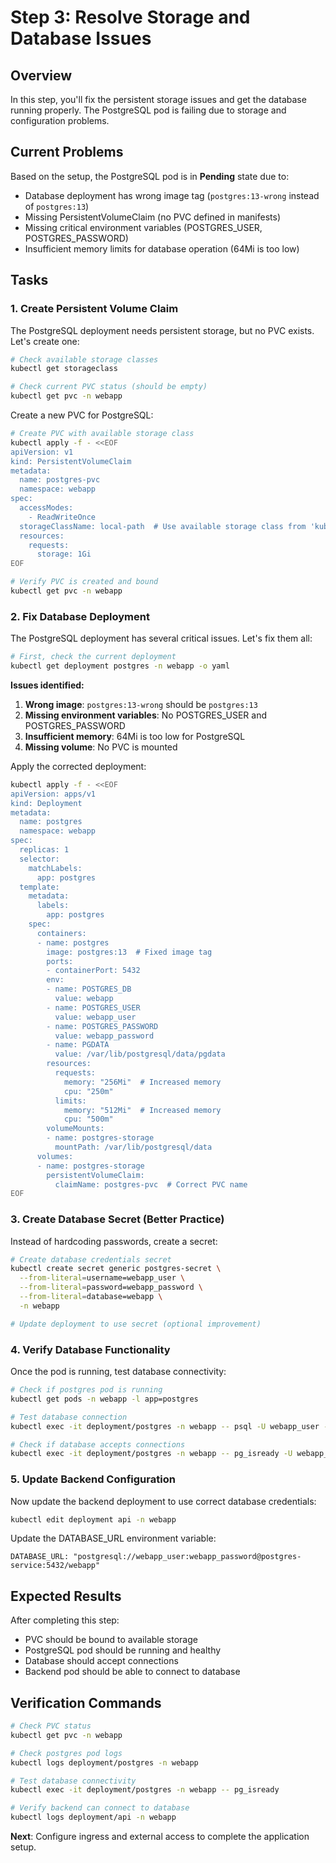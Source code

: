 # Step 3: Resolve Storage and Database Issues

## Overview

In this step, you'll fix the persistent storage issues and get the database running properly. The PostgreSQL pod is failing due to storage and configuration problems.

## Current Problems

Based on the setup, the PostgreSQL pod is in **Pending** state due to:
- Database deployment has wrong image tag (`postgres:13-wrong` instead of `postgres:13`)
- Missing PersistentVolumeClaim (no PVC defined in manifests)
- Missing critical environment variables (POSTGRES_USER, POSTGRES_PASSWORD)
- Insufficient memory limits for database operation (64Mi is too low)

## Tasks

### 1. Create Persistent Volume Claim

The PostgreSQL deployment needs persistent storage, but no PVC exists. Let's create one:

```bash
# Check available storage classes
kubectl get storageclass

# Check current PVC status (should be empty)
kubectl get pvc -n webapp
```

Create a new PVC for PostgreSQL:

```bash
# Create PVC with available storage class
kubectl apply -f - <<EOF
apiVersion: v1
kind: PersistentVolumeClaim
metadata:
  name: postgres-pvc
  namespace: webapp
spec:
  accessModes:
    - ReadWriteOnce
  storageClassName: local-path  # Use available storage class from 'kubectl get sc'
  resources:
    requests:
      storage: 1Gi
EOF

# Verify PVC is created and bound
kubectl get pvc -n webapp
```

### 2. Fix Database Deployment

The PostgreSQL deployment has several critical issues. Let's fix them all:

```bash
# First, check the current deployment
kubectl get deployment postgres -n webapp -o yaml
```

**Issues identified:**
1. **Wrong image**: `postgres:13-wrong` should be `postgres:13`
2. **Missing environment variables**: No POSTGRES_USER and POSTGRES_PASSWORD
3. **Insufficient memory**: 64Mi is too low for PostgreSQL
4. **Missing volume**: No PVC is mounted

Apply the corrected deployment:

```bash
kubectl apply -f - <<EOF
apiVersion: apps/v1
kind: Deployment
metadata:
  name: postgres
  namespace: webapp
spec:
  replicas: 1
  selector:
    matchLabels:
      app: postgres
  template:
    metadata:
      labels:
        app: postgres
    spec:
      containers:
      - name: postgres
        image: postgres:13  # Fixed image tag
        ports:
        - containerPort: 5432
        env:
        - name: POSTGRES_DB
          value: webapp
        - name: POSTGRES_USER
          value: webapp_user
        - name: POSTGRES_PASSWORD
          value: webapp_password
        - name: PGDATA
          value: /var/lib/postgresql/data/pgdata
        resources:
          requests:
            memory: "256Mi"  # Increased memory
            cpu: "250m"
          limits:
            memory: "512Mi"  # Increased memory
            cpu: "500m"
        volumeMounts:
        - name: postgres-storage
          mountPath: /var/lib/postgresql/data
      volumes:
      - name: postgres-storage
        persistentVolumeClaim:
          claimName: postgres-pvc  # Correct PVC name
EOF
```

### 3. Create Database Secret (Better Practice)

Instead of hardcoding passwords, create a secret:

```bash
# Create database credentials secret
kubectl create secret generic postgres-secret \
  --from-literal=username=webapp_user \
  --from-literal=password=webapp_password \
  --from-literal=database=webapp \
  -n webapp

# Update deployment to use secret (optional improvement)
```

### 4. Verify Database Functionality

Once the pod is running, test database connectivity:

```bash
# Check if postgres pod is running
kubectl get pods -n webapp -l app=postgres

# Test database connection
kubectl exec -it deployment/postgres -n webapp -- psql -U webapp_user -d webapp -c "SELECT version();"

# Check if database accepts connections
kubectl exec -it deployment/postgres -n webapp -- pg_isready -U webapp_user -d webapp
```

### 5. Update Backend Configuration

Now update the backend deployment to use correct database credentials:

```bash
kubectl edit deployment api -n webapp
```

Update the DATABASE_URL environment variable:
```
DATABASE_URL: "postgresql://webapp_user:webapp_password@postgres-service:5432/webapp"
```

## Expected Results

After completing this step:
- PVC should be bound to available storage
- PostgreSQL pod should be running and healthy
- Database should accept connections
- Backend pod should be able to connect to database

## Verification Commands

```bash
# Check PVC status
kubectl get pvc -n webapp

# Check postgres pod logs
kubectl logs deployment/postgres -n webapp

# Test database connectivity
kubectl exec -it deployment/postgres -n webapp -- pg_isready

# Verify backend can connect to database
kubectl logs deployment/api -n webapp
```

**Next**: Configure ingress and external access to complete the application setup.